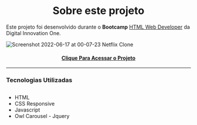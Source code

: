<h1 align="center"> Sobre este projeto </h1>

Este projeto foi desenvolvido durante o **Bootcamp** [HTML Web Developer](https://web.dio.me/home) da Digital Innovation One.


![Screenshot 2022-06-17 at 00-07-23 Netflix Clone](https://user-images.githubusercontent.com/93809764/174216997-4bd43cf0-469f-4d44-a431-5435eb3a9263.png)


<h4 align="center"><a href="https://rthr2.github.io/clone--netflix/">Clique Para Acessar o Projeto</a></h4>

----
### Tecnologias Utilizadas
##
- HTML
- CSS Responsive
- Javascript
- Owl Carousel - Jquery
